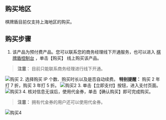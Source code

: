 ## 购买地区
棋牌盾目前仅支持上海地区的购买。

## 购买步骤
1. 该产品为预付费产品。您可以联系您的商务经理线下开通服务，也可以进入 [棋牌盾控制台](https://buy.cloud.tencent.com/cgp_ip) ，单击【购买】 线上购买该产品。
>**注意**：
> 目前只能联系商务经理进行线下开通。
 
 ![购买](https://main.qcloudimg.com/raw/d8c5de432fe46392dd51600c6f576dda.png)
2. 选择购买 IP 个数、购买时长以及是否自动续费。
   **特别提醒：**
	 购买 2 年打 7 折，购买 3 年打 5 折。
 ![购买2](https://main.qcloudimg.com/raw/00b4d4d7bc7d90eb639b190198964a98.png)
3. 单击【立即支付】按钮，进入支付页面。
 ![购买3](https://main.qcloudimg.com/raw/90e3c59c44ea00dd6d5724312ed5344d.png)
4. 核对信息无误后，使用代金券，单击【确认购买】即可完成购买。
>**注意：**
>拥有代金券的用户还可以使用代金券。

 ![购买4](https://main.qcloudimg.com/raw/52a375d9be1e18374ff9548876926202.png)
